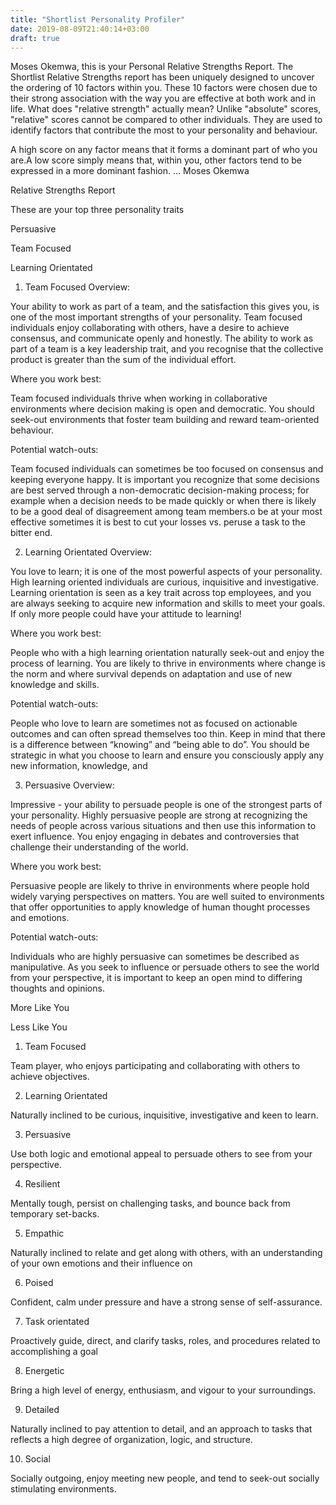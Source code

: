 ```yaml
---
title: "Shortlist Personality Profiler"
date: 2019-08-09T21:40:14+03:00
draft: true
---
```


Moses Okemwa, this is your Personal Relative Strengths Report.
The Shortlist Relative Strengths report has been uniquely designed to uncover the ordering of 10 factors within you. 
These 10 factors were chosen due to their strong association with the way you are effective at both work and in life.
What does "relative strength" actually mean?
Unlike "absolute" scores, "relative" scores cannot be compared to other individuals. They are used to identify factors that contribute the most to your personality and behaviour. 

A high score on any factor means that it forms a dominant part of who you are.A low score simply means that, within you, other factors tend to be expressed in a more dominant fashion.
...
Moses Okemwa

Relative Strengths Report


These are your top three personality traits

Persuasive

Team Focused

Learning Orientated

1. Team Focused
Overview:

Your ability to work as part of a team, and the satisfaction this gives you, is one of the most important strengths of your personality.  Team focused individuals enjoy collaborating with others, have a desire to achieve consensus, and communicate openly and honestly. The ability to work as part of a team is a key leadership trait, and you recognise that the collective product is greater than the sum of the individual effort.

Where you work best:

Team focused individuals thrive when working in collaborative environments where decision making is open and democratic. You should seek-out environments that foster team building and reward team-oriented behaviour.

Potential watch-outs:

Team focused individuals can sometimes be too focused on consensus and keeping everyone happy. It is important you recognize that some decisions are best served through a non-democratic decision-making process; for example when a decision needs to be made quickly or when there is likely to be a good deal of disagreement among team members.o be at your most effective sometimes it is best to cut your losses vs. peruse a task to the bitter end.


2. Learning Orientated
Overview:

You love to learn; it is one of the most powerful aspects of your personality. High learning oriented individuals are curious, inquisitive and investigative. Learning orientation is seen as a key trait across top employees, and you are always seeking to acquire new information and skills to meet your goals. If only more people could have your attitude to learning! 

Where you work best:

People who with a high learning orientation naturally seek-out and enjoy the process of learning. You are likely to thrive in environments where change is the norm and where survival depends on adaptation and use of new knowledge and skills. 

Potential watch-outs:

People who love to learn are sometimes not as focused on actionable outcomes and can often spread themselves too thin. Keep in mind that there is a difference between “knowing” and “being able to do”. You should be strategic in what you choose to learn and ensure you consciously apply any new information, knowledge, and


3. Persuasive
Overview:

Impressive - your ability to persuade people is one of the strongest parts of your personality. Highly persuasive people are strong at recognizing the needs of people across various situations and then use this information to exert influence. You enjoy engaging in debates and controversies that challenge their understanding of the world.

 Where you work best:

Persuasive people are likely to thrive in environments where people hold widely varying perspectives on matters. You are well suited to environments that offer opportunities to apply knowledge of human thought processes and emotions.

 Potential watch-outs:

Individuals who are highly persuasive can sometimes be described as manipulative. As you seek to influence or persuade others to see the world from your perspective, it is important to keep an open mind to differing thoughts and opinions.


More Like You

Less Like You

1. Team Focused

Team player, who enjoys participating and collaborating with others to achieve objectives.

2. Learning Orientated

Naturally inclined to be curious, inquisitive, investigative and keen to learn.

3. Persuasive

Use both logic and emotional appeal to persuade others to see from your perspective.

4. Resilient

Mentally tough, persist on challenging tasks, and bounce back from temporary set-backs.

5. Empathic

Naturally inclined to relate and get along with others, with an understanding of your own emotions and their influence on

6. Poised

Confident, calm under pressure and have a strong sense of self-assurance.

7. Task orientated

Proactively guide, direct, and clarify tasks, roles, and procedures related to accomplishing a goal

8. Energetic

Bring a high level of energy, enthusiasm, and vigour to your surroundings.

9. Detailed

Naturally inclined to pay attention to detail, and an approach to tasks that reflects a high degree of organization, logic, and structure.

10. Social

Socially outgoing, enjoy meeting new people, and tend to seek-out socially stimulating environments.